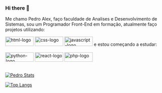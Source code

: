 ### Hi there 👋

Me chamo Pedro Alex, faço faculdade de Analises e Desenvolvimento de Sistemas, sou um Programador Front-End em formação, atualmente faço projetos utilizando:

<img src="https://img.shields.io/badge/HTML5-E34F26?style=for-the-badge&logo=html5&logoColor=white" alt= "html-logo" height="30px" width="90px" />
<img src= "https://img.shields.io/badge/CSS3-1572B6?style=for-the-badge&logo=css3&logoColor=white" alt="css-logo" height="30px" width="90px"/>
<img src="https://img.shields.io/badge/JavaScript-323330?style=for-the-badge&logo=javascript&logoColor=F7DF1E" alt="javascript-logo" height="30px" width="90px"/>
e estou começando a estudar:
<br/>
<br/>
<img src="https://img.shields.io/badge/Python-14354C?style=for-the-badge&logo=python&logoColor=white" alt="python-logo" height="30px" width="90px"/>
<img src="https://img.shields.io/badge/React-20232A?style=for-the-badge&logo=react&logoColor=61DAFB" alt="react-logo" height="30px" width="90px"/>
<img src="https://img.shields.io/badge/PHP-777BB4?style=for-the-badge&logo=php&logoColor=white" alt="php-logo" height="30px" width="90px"/>
<br/>
<br/>

[![Pedro Stats](https://github-readme-stats.vercel.app/api?username=PedroAlex65)](https://github.com/anuraghazra/github-readme-stats)

[![Top Langs](https://github-readme-stats.vercel.app/api/top-langs/?username=PedroAlex65)](https://github.com/anuraghazra/github-readme-stats)
